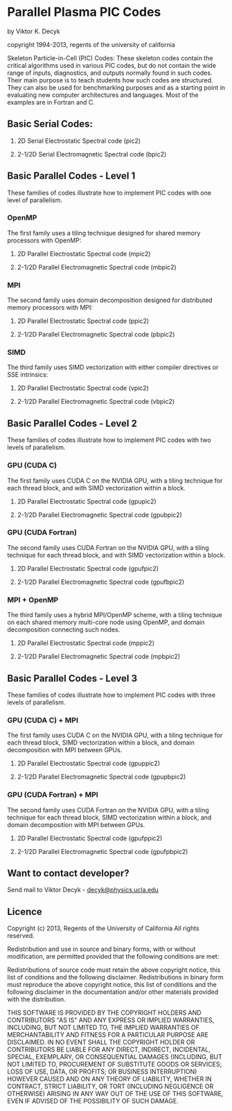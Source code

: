 # Parallel Plasma PIC Codes

by Viktor K. Decyk

copyright 1994-2013, regents of the university of california


Skeleton Particle-in-Cell (PIC) Codes: These skeleton codes contain
the critical algorithms used in various PIC codes, but do not contain
the wide range of inputs, diagnostics, and outputs normally found in
such codes. Their main purpose is to teach students how such codes are
structured. They can also be used for benchmarking purposes and as a
starting point in evaluating new computer architectures and languages.
Most of the examples are in Fortran and C.

## Basic Serial Codes:

1. 2D Serial Electrostatic Spectral code (pic2)

2. 2-1/2D Serial Electromagnetic Spectral code (bpic2)

## Basic Parallel Codes - Level 1

These families of codes illustrate how to implement PIC codes with one
level of parallelism.

### OpenMP

The first family uses a tiling technique designed for shared memory
processors with OpenMP:

1. 2D Parallel Electrostatic Spectral code (mpic2)

2. 2-1/2D Parallel Electromagnetic Spectral code (mbpic2)

### MPI

The second family uses domain decomposition designed for distributed
memory processors with MPI:

1. 2D Parallel Electrostatic Spectral code (ppic2)

2. 2-1/2D Parallel Electromagnetic Spectral code (pbpic2)

### SIMD

The third family uses SIMD vectorization with either compiler
directives or SSE intrinsics:

1. 2D Parallel Electrostatic Spectral code (vpic2)

2. 2-1/2D Parallel Electromagnetic Spectral code (vbpic2)

## Basic Parallel Codes - Level 2

These families of codes illustrate how to implement PIC codes with two
levels of parallelism.

### GPU (CUDA C)

The first family uses CUDA C on the NVIDIA GPU, with a tiling
technique for each thread block, and with SIMD vectorization within a
block.

1. 2D Parallel Electrostatic Spectral code (gpupic2)

2. 2-1/2D Parallel Electromagnetic Spectral code (gpubpic2)

### GPU (CUDA Fortran)

The second family uses CUDA Fortran on the NVIDIA GPU, with a tiling
technique for each thread block, and with SIMD vectorization within a
block.

1. 2D Parallel Electrostatic Spectral code (gpufpic2)

2. 2-1/2D Parallel Electromagnetic Spectral code (gpufbpic2)

### MPI + OpenMP

The third family uses a hybrid MPI/OpenMP scheme, with a tiling
technique on each shared memory multi-core node using OpenMP, and
domain decomposition connecting such nodes.

1. 2D Parallel Electrostatic Spectral code (mppic2)

2. 2-1/2D Parallel Electromagnetic Spectral code (mpbpic2)

## Basic Parallel Codes - Level 3

These families of codes illustrate how to implement PIC codes with
three levels of parallelism.

### GPU (CUDA C) + MPI

The first family uses CUDA C on the NVIDIA GPU, with a tiling
technique for each thread block, SIMD vectorization within a block,
and domain decomposition with MPI between GPUs.

1. 2D Parallel Electrostatic Spectral code (gpuppic2)

2. 2-1/2D Parallel Electromagnetic Spectral code (gpupbpic2)

### GPU (CUDA Fortran) + MPI

The second family uses CUDA Fortran on the NVIDIA GPU, with a tiling
technique for each thread block, SIMD vectorization within a block,
and domain decomposition with MPI between GPUs.

1. 2D Parallel Electrostatic Spectral code (gpufppic2)

2. 2-1/2D Parallel Electromagnetic Spectral code (gpufpbpic2)

## Want to contact developer?

Send mail to Viktor Decyk - decyk@physics.ucla.edu 

## Licence

Copyright (c) 2013, Regents of the University of California
All rights reserved.

Redistribution and use in source and binary forms, with or without modification,
are permitted provided that the following conditions are met:

   Redistributions of source code must retain the above copyright notice, this
   list of conditions and the following disclaimer.
   Redistributions in binary form must reproduce the above copyright notice,
   this list of conditions and the following disclaimer in the documentation
   and/or other materials provided with the distribution.
   
THIS SOFTWARE IS PROVIDED BY THE COPYRIGHT HOLDERS AND CONTRIBUTORS "AS IS"
AND ANY EXPRESS OR IMPLIED WARRANTIES, INCLUDING, BUT NOT LIMITED TO, THE
IMPLIED WARRANTIES OF MERCHANTABILITY AND FITNESS FOR A PARTICULAR PURPOSE
ARE DISCLAIMED. IN NO EVENT SHALL THE COPYRIGHT HOLDER OR CONTRIBUTORS BE
LIABLE FOR ANY DIRECT, INDIRECT, INCIDENTAL, SPECIAL, EXEMPLARY, OR
CONSEQUENTIAL DAMAGES (INCLUDING, BUT NOT LIMITED TO, PROCUREMENT OF
SUBSTITUTE GOODS OR SERVICES; LOSS OF USE, DATA, OR PROFITS; OR BUSINESS
INTERRUPTION) HOWEVER CAUSED AND ON ANY THEORY OF LIABILITY, WHETHER IN
CONTRACT, STRICT LIABILITY, OR TORT (INCLUDING NEGLIGENCE OR OTHERWISE)
ARISING IN ANY WAY OUT OF THE USE OF THIS SOFTWARE, EVEN IF ADVISED OF THE
POSSIBILITY OF SUCH DAMAGE.
